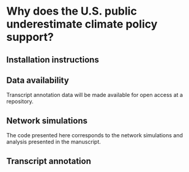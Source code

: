 # Why does the U.S. public underestimate climate policy support?

## Installation instructions

## Data availability
Transcript annotation data will be made available for open access at a repository.

## Network simulations
The code presented here corresponds to the network simulations and analysis presented in the manuscript.

## Transcript annotation
